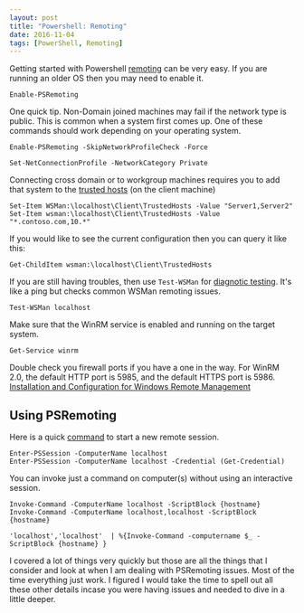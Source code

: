 ```yaml
---
layout: post
title: "Powershell: Remoting"
date: 2016-11-04
tags: [PowerShell, Remoting]
---
```


Getting started with Powershell [remoting](https://technet.microsoft.com/en-us/library/hh847900.aspx) can be very easy. If you are running an older OS then you may need to enable it.

    Enable-PSRemoting

One quick tip. Non-Domain joined machines may fail if the network type is public. This is common when a system first comes up. One of these commands should work depending on your operating system.

    Enable-PSRemoting -SkipNetworkProfileCheck -Force

    Set-NetConnectionProfile -NetworkCategory Private

Connecting cross domain or to workgroup machines requires you to add that system to the [trusted hosts](http://winintro.ru/windowspowershell2corehelp.en/html/f23b65e2-c608-485d-95f5-a8c20e00f1fc.htm) (on the client machine)

    Set-Item WSMan:\localhost\Client\TrustedHosts -Value "Server1,Server2"
    Set-Item wsman:\localhost\Client\TrustedHosts -Value "*.contoso.com,10.*"

If you would like to see the current configuration then you can query it like this:

    Get-ChildItem wsman:\localhost\Client\TrustedHosts

If you are still having troubles, then use `Test-WSMan` for [diagnotic testing](https://technet.microsoft.com/en-us/library/hh849873.aspx). It's like a ping but checks common WSMan remoting issues.

    Test-WSMan localhost

Make sure that the WinRM service is enabled and running on the target system.

    Get-Service winrm

Double check you firewall ports if you have a one in the way. For WinRM 2.0, the default HTTP port is 5985, and the default HTTPS port is 5986.
[Installation and Configuration for Windows Remote Management](https://msdn.microsoft.com/en-us/library/aa384372%28v=vs.85%29.aspx?f=255&MSPPError=-2147217396)


## Using PSRemoting

Here is a quick [command](https://technet.microsoft.com/en-us/library/hh849707.aspx) to start a new remote session.

    Enter-PSSession -ComputerName localhost
    Enter-PSSession -ComputerName localhost -Credential (Get-Credential)


You can invoke just a command on computer(s) without using an interactive session.

    Invoke-Command -ComputerName localhost -ScriptBlock {hostname}
    Invoke-Command -ComputerName localhost,localhost -ScriptBlock {hostname}

    'localhost','localhost'  | %{Invoke-Command -computername $_ -ScriptBlock {hostname} }

I covered a lot of things very quickly but those are all the things that I consider and look at when I am dealing with PSRemoting issues. Most of the time everything just work. I figured I would take the time to spell out all these other details incase you were having issues and needed to dive in a little deeper. 
